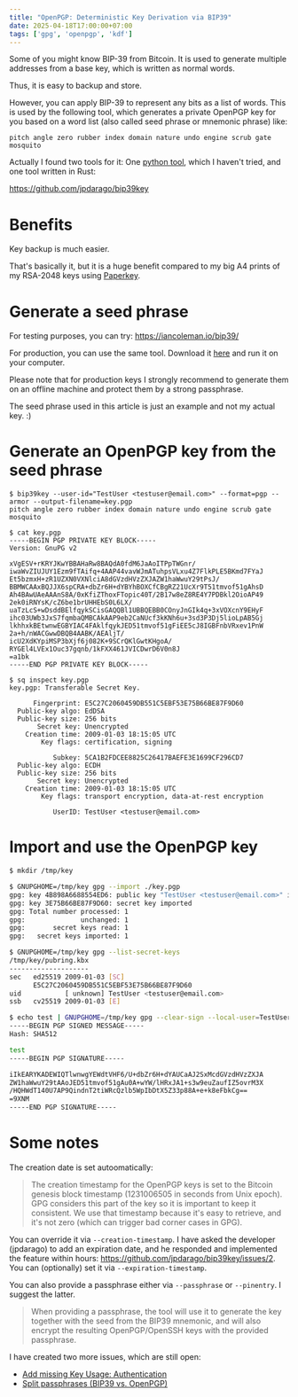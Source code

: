 ```yaml
---
title: "OpenPGP: Deterministic Key Derivation via BIP39"
date: 2025-04-18T17:00:00+07:00
tags: ['gpg', 'openpgp', 'kdf']
---
```


Some of you might know BIP-39 from Bitcoin.
It is used to generate multiple addresses from a base key,
which is written as normal words.

Thus, it is easy to backup and store.

However, you can apply BIP-39 to represent any bits as a list of words.
This is used by the following tool, which generates a private OpenPGP key for you
based on a word list (also called seed phrase or mnemonic phrase) like:

```
pitch angle zero rubber index domain nature undo engine scrub gate mosquito
```

Actually I found two tools for it:
One [python tool](https://github.com/Logicwax/gpg-hd), which I haven't tried,
and one tool written in Rust:

<https://github.com/jpdarago/bip39key>

# Benefits

Key backup is much easier.

That's basically it, but it is a huge benefit compared to my big A4 prints
of my RSA-2048 keys using [Paperkey](https://www.jabberwocky.com/software/paperkey/).

# Generate a seed phrase

For testing purposes, you can try:
<https://iancoleman.io/bip39/>

For production, you can use the same tool.
Download it [here](https://github.com/iancoleman/bip39/releases) and run it on your computer.

Please note that for production keys I strongly recommend to generate them on an offline machine and protect them by a strong passphrase.

The seed phrase used in this article is just an example and not my actual key. :)

# Generate an OpenPGP key from the seed phrase

```shell-session
$ bip39key --user-id="TestUser <testuser@email.com>" --format=pgp --armor --output-filename=key.pgp
pitch angle zero rubber index domain nature undo engine scrub gate mosquito

$ cat key.pgp
-----BEGIN PGP PRIVATE KEY BLOCK-----
Version: GnuPG v2

xVgESV+rKRYJKwYBBAHaRw8BAQdA0fdM6JaAoITPpTWGnr/
iwaWvZIUJUY1Ezm9fTAifq+4AAP44vavWJmATuhpsVLxu4Z7FlkPLE5BKmd7FYaJ
Et5bzmxH+zR1UZXN0VXNlciA8dGVzdHVzZXJAZW1haWwuY29tPsJ/
BBMWCAAxBQJJX6spCRA+dbZr6H+dYBYhBOXCfCBgRZ21UcXr9T51tmvof51gAhsD
Ah4BAwUAeAAAnS8A/0xKfiZThoxFTopic40T/2B17w8eZ8RE4Y7PDBkl2OioAP49
2ek0iRNYsK/cZ6be1brUHHEbS0L6LX/
uaTzLcS+wDsddBElfqykSCisGAQQBl1UBBQEBB0COnyJnGIk4q+3xVOXcnY9EHyF
ihc03UWb3JxS7fqmbaQMBCAkAAP9eb2CaNUcf3kKNh6u+3sd3P3Dj5lioLpAB5Gj
lkhhxkBEtwnwEGBYIAC4FAklfqykJED51tmvof51gFiEE5cJ8IGBFnbVRxev1PnW
2a+h/nWACGwwDBQB4AABK/AEAljT/
icU2XdKYpiMSP3bXjf6j082K+9SCrQKlGwtKHgoA/
RYGEl4LVEx1Ouc37gqnb/1kFXX461JVICDwrD6V0n8J
=a1bk
-----END PGP PRIVATE KEY BLOCK-----

$ sq inspect key.pgp
key.pgp: Transferable Secret Key.

      Fingerprint: E5C27C2060459DB551C5EBF53E75B66BE87F9D60
  Public-key algo: EdDSA
  Public-key size: 256 bits
       Secret key: Unencrypted
    Creation time: 2009-01-03 18:15:05 UTC
        Key flags: certification, signing

           Subkey: 5CA1B2FDCEE8825C26417BAEFE3E1699CF296CD7
  Public-key algo: ECDH
  Public-key size: 256 bits
       Secret key: Unencrypted
    Creation time: 2009-01-03 18:15:05 UTC
        Key flags: transport encryption, data-at-rest encryption

           UserID: TestUser <testuser@email.com>
```

# Import and use the OpenPGP key

```bash
$ mkdir /tmp/key

$ GNUPGHOME=/tmp/key gpg --import ./key.pgp
gpg: key 4B898A6688554ED6: public key "TestUser <testuser@email.com>" imported
gpg: key 3E75B66BE87F9D60: secret key imported
gpg: Total number processed: 1
gpg:              unchanged: 1
gpg:       secret keys read: 1
gpg:   secret keys imported: 1

$ GNUPGHOME=/tmp/key gpg --list-secret-keys
/tmp/key/pubring.kbx
--------------------
sec   ed25519 2009-01-03 [SC]
      E5C27C2060459DB551C5EBF53E75B66BE87F9D60
uid           [ unknown] TestUser <testuser@email.com>
ssb   cv25519 2009-01-03 [E]

$ echo test | GNUPGHOME=/tmp/key gpg --clear-sign --local-user=TestUser
-----BEGIN PGP SIGNED MESSAGE-----
Hash: SHA512

test
-----BEGIN PGP SIGNATURE-----

iIkEARYKADEWIQTlwnwgYEWdtVHF6/U+dbZr6H+dYAUCaAJ2SxMcdGVzdHVzZXJA
ZW1haWwuY29tAAoJED51tmvof51gAu0A+wYW/lHRxJA1+s3w9euZaufIZ5ovrM3X
/HQHWdT140U7AP9QindnT2tiWRcQzlb5WpIbDtX5Z33p88A+e+k8eFbkCg==
=9XNM
-----END PGP SIGNATURE-----
```

# Some notes

The creation date is set autoomatically:

> The creation timestamp for the OpenPGP keys is set to the Bitcoin genesis block timestamp (1231006505 in seconds from Unix epoch). GPG considers this part of the key so it is important to keep it consistent. We use that timestamp because it's easy to retrieve, and it's not zero (which can trigger bad corner cases in GPG).

You can override it via `--creation-timestamp`.
I have asked the developer (jpdarago) to add an expiration date, and he responded and implemented the feature within hours:
<https://github.com/jpdarago/bip39key/issues/2>.
You can (optionally) set it via `--expiration-timestamp`.

You can also provide a passphrase either via `--passphrase` or `--pinentry`. I suggest the latter.

> When providing a passphrase, the tool will use it to generate the key together with the seed from the BIP39 mnemonic, and will also encrypt the resulting OpenPGP/OpenSSH keys with the provided passphrase.

I have created two more issues, which are still open:

- [Add missing Key Usage: Authentication](https://github.com/jpdarago/bip39key/issues/1)
- [Split passphrases (BIP39 vs. OpenPGP)](https://github.com/jpdarago/bip39key/issues/3)
